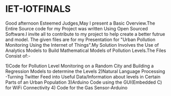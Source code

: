 # IET-IOTFINALS
Good afternoon Esteemed Judges,May I present a Basic Overview.The Entire Source code for my Project was written Using Open Sourced Software.I invite all to contribute to my project to help create a better futrue and model.
The given files are for my Presentation for "Urban Pollution Monitoring Using the Internet of Things".My Solution 
Involves the Use of Analytics Models to Build Mathematical Models of Pollution Levels.The Files Consist of:-

1)Code for Pollution Level Monitoring on a Random City and Building a Regression Models to determine the Levels
2)Natural Language Processing -Turning Twitter Feed into Useful Data/Information about levels in Certain Parts of an Urban Population
3)Arduino Code using the GUI(Embedded C) for WiFi Connectivity
4) Code for the Gas Sensor-Arduino
